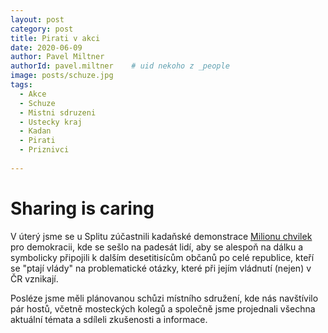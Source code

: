 ```yaml
---
layout: post
category: post
title: Pirati v akci   
date: 2020-06-09
author: Pavel Miltner
authorId: pavel.miltner    # uid nekoho z _people
image: posts/schuze.jpg
tags:
  - Akce
  - Schuze 
  - Mistni sdruzeni
  - Ustecky kraj
  - Kadan
  - Pirati
  - Priznivci
  
---
```


# Sharing is caring  

V úterý jsme se u Splitu zúčastnili kadaňské demonstrace [Milionu chvilek](https://www.milionchvilek.cz/) pro demokracii, kde se sešlo na padesát lidí, aby se alespoň na dálku a  symbolicky připojili k dalším desetitisícům občanů po celé republice, kteří se "ptají vlády" na problematické otázky, které při jejím vládnutí (nejen) v ČR vznikají. 

Posléze jsme měli plánovanou schůzi místního sdružení, kde nás navštívilo pár hostů, včetně mosteckých kolegů a společně jsme projednali všechna aktuální témata a sdíleli zkušenosti a informace. 
